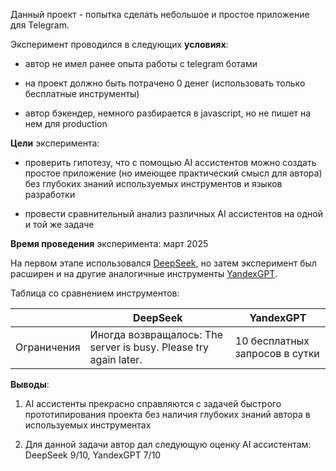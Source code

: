 Данный проект - попытка сделать небольшое и простое приложение для Telegram.

Эксперимент проводился в следующих **условиях**:

- автор не имел ранее опыта работы с telegram ботами
    
- на проект должно быть потрачено 0 денег (использовать только бесплатные инструменты)
    
- автор бэкендер, немного разбирается в javascript, но не пишет на нем для production
    
**Цели** эксперимента:

- проверить гипотезу, что с помощью AI ассистентов можно создать простое приложение (но имеющее практический смысл для автора) без глубоких знаний используемых инструментов и языков разработки    

- провести сравнительный анализ различных AI ассистентов на одной и той же задаче

**Время проведения** эксперимента: март 2025

    
На первом этапе использовался [DeepSeek](https://chat.deepseek.com/), но затем эксперимент был расширен и на другие аналогичные инструменты [YandexGPT](https://alice.yandex.ru/).

Таблица со сравнением инструментов:

|                  | DeepSeek                                 | YandexGPT                               | 
| ---------------- | ---------------------------------------- | ----------------------------------------|
| Ограничения      | Иногда возвращалось: The server is busy. Please try again later. | 10 бесплатных запросов в сутки          |

**Выводы**:

1. AI ассистенты прекрасно справляются с задачей быстрого прототипирования проекта без наличия глубоких знаний автора в используемых инструментах    

2. Для данной задачи автор дал следующую оценку AI ассистентам: DeepSeek 9/10, YandexGPT 7/10
